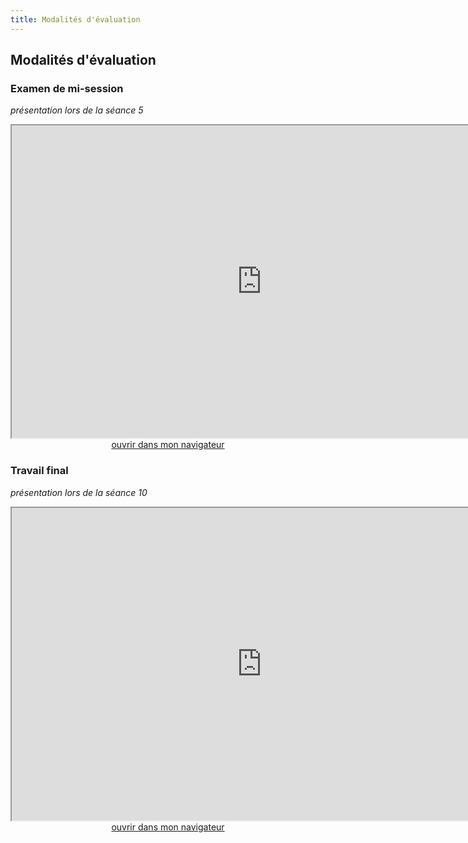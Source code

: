 ```yaml
--- 
title: Modalités d'évaluation
---
```


## Modalités d'évaluation


### Examen de mi-session 

*présentation lors de la séance 5*

<iframe src="https://mmellet.github.io/ELD718/slides/Examen-mi.html" title="description" height="500" width="800" ></iframe>

<div style="text-align:center">
<a href="https://mmellet.github.io/ELD718/slides/Examen-mi.html" target="_blank">ouvrir dans mon navigateur</a>
</div>

### Travail final 

*présentation lors de la séance 10*

<iframe src="https://mmellet.github.io/ELD718/slides/Examen-final.html" title="description" height="500" width="800" ></iframe>

<div style="text-align:center">
<a href="https://mmellet.github.io/ELD718/slides/Examen-final.html" target="_blank">ouvrir dans mon navigateur</a>
</div>



